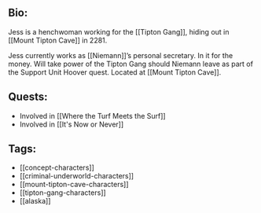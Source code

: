 ## Bio:

Jess is a henchwoman working for the [[Tipton Gang]], hiding out in [[Mount Tipton Cave]] in 2281. 

Jess currently works as [[Niemann]]’s personal secretary. In it for the money. Will take power of the Tipton Gang should Niemann leave as part of the Support Unit Hoover quest. Located at [[Mount Tipton Cave]].

## Quests:

- Involved in [[Where the Turf Meets the Surf]]
- Involved in [[It's Now or Never]]

## Tags:

- [[concept-characters]]
- [[criminal-underworld-characters]]
- [[mount-tipton-cave-characters]]
- [[tipton-gang-characters]]
- [[alaska]]